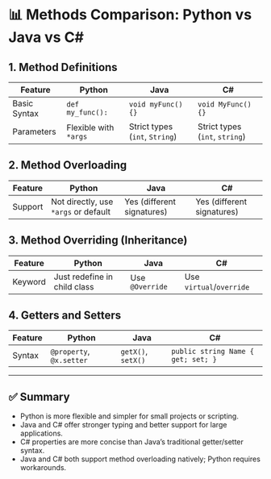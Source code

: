 # 📊 Methods Comparison: Python vs Java vs C#

## 1. Method Definitions
| Feature        | Python                | Java                          | C#                            |
|----------------|------------------------|-------------------------------|-------------------------------|
| Basic Syntax   | `def my_func():`       | `void myFunc() {}`           | `void MyFunc() {}`            |
| Parameters     | Flexible with `*args`  | Strict types (`int`, `String`) | Strict types (`int`, `string`) |

## 2. Method Overloading
| Feature        | Python                            | Java                          | C#                            |
|----------------|------------------------------------|-------------------------------|-------------------------------|
| Support        | Not directly, use `*args` or default | Yes (different signatures)    | Yes (different signatures)    |

## 3. Method Overriding (Inheritance)
| Feature        | Python                          | Java                        | C#                            |
|----------------|----------------------------------|-----------------------------|-------------------------------|
| Keyword        | Just redefine in child class    | Use `@Override`             | Use `virtual`/`override`      |

## 4. Getters and Setters
| Feature        | Python                            | Java                          | C#                            |
|----------------|------------------------------------|-------------------------------|-------------------------------|
| Syntax         | `@property`, `@x.setter`          | `getX()`, `setX()`            | `public string Name { get; set; }` |

---

## ✅ Summary
- Python is more flexible and simpler for small projects or scripting.
- Java and C# offer stronger typing and better support for large applications.
- C# properties are more concise than Java’s traditional getter/setter syntax.
- Java and C# both support method overloading natively; Python requires workarounds.


